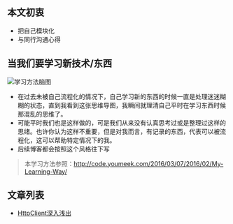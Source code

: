 ## 本文初衷
- 把自己模块化
- 与同行沟通心得

## 当我们要学习新技术/东西
![学习方法脑图](http://hoop8.com/1610A/zbXcTgzR.jpg)
- 在过去未被自己流程化的情况下，自己学习新的东西的时候一直是处理迷迷糊糊的状态，直到我看到这张思维导图，我瞬间就理清自己平时在学习东西时候那混乱的思维了。
- 可能平时我们也是这样做的，可是我们从来没有认真思考过或是整理过这样的思绪。也许你认为这样不重要，但是对我而言，有记录的东西，代表可以被流程化，这可以帮助特定情况下的我。
- 后续博客都会按照这个风格往下写

> 本学习方法参照：http://code.youmeek.com/2016/03/07/2016/02/My-Learning-Way/

## 文章列表
- [HttpClient深入浅出](./blog/2016/2016-10-04-HttpClient详解.md)